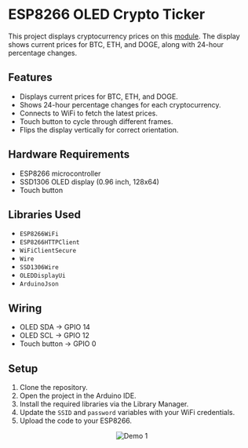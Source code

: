 # ESP8266 OLED Crypto Ticker

This project displays cryptocurrency prices on this [module](https://a.co/d/024ynaRp). The display shows current prices for BTC, ETH, and DOGE, along with 24-hour percentage changes.

## Features

- Displays current prices for BTC, ETH, and DOGE.
- Shows 24-hour percentage changes for each cryptocurrency.
- Connects to WiFi to fetch the latest prices.
- Touch button to cycle through different frames.
- Flips the display vertically for correct orientation.

## Hardware Requirements

- ESP8266 microcontroller
- SSD1306 OLED display (0.96 inch, 128x64)
- Touch button

## Libraries Used

- `ESP8266WiFi`
- `ESP8266HTTPClient`
- `WiFiClientSecure`
- `Wire`
- `SSD1306Wire`
- `OLEDDisplayUi`
- `ArduinoJson`

## Wiring

- OLED SDA -> GPIO 14
- OLED SCL -> GPIO 12
- Touch button -> GPIO 0

## Setup

1. Clone the repository.
2. Open the project in the Arduino IDE.
3. Install the required libraries via the Library Manager.
4. Update the `SSID` and `password` variables with your WiFi credentials.
5. Upload the code to your ESP8266.

<p align="center">
  <img src="https://github.com/Fr4nkFletcher/crypto-ticker-esp8266-oled/blob/main/images/ticker.gif" alt="Demo 1">
</p>
